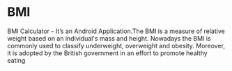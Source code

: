 # BMI
BMI Calculator  - It’s an Android Application.The BMI is a measure of relative weight based on an individual's mass and height. Nowadays the BMI is commonly used to classify underweight, overweight and obesity. Moreover, it is adopted by the British government in an effort to promote healthy eating
